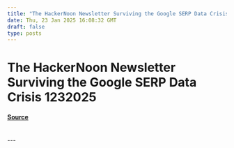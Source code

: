 ```yaml
---
title: "The HackerNoon Newsletter Surviving the Google SERP Data Crisis 1232025"
date: Thu, 23 Jan 2025 16:08:32 GMT
draft: false
type: posts
---
```

# The HackerNoon Newsletter Surviving the Google SERP Data Crisis 1232025









#### [Source](https://hackernoon.com/1-23-2025-newsletter?source=rss)

<br/>
---
